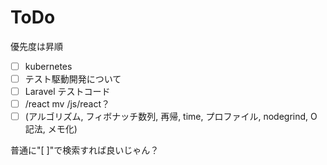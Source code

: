 # ToDo

優先度は昇順

- [ ] kubernetes
- [ ] テスト駆動開発について
- [ ] Laravel テストコード
- [ ] /react mv /js/react？
- [ ] (アルゴリズム, フィボナッチ数列, 再帰, time, プロファイル, nodegrind, O記法, メモ化)

普通に"[ ]"で検索すれば良いじゃん？
